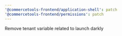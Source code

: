 ```yaml
---
'@commercetools-frontend/application-shell': patch
'@commercetools-frontend/permissions': patch
---
```


Remove tenant variable related to launch darkly
